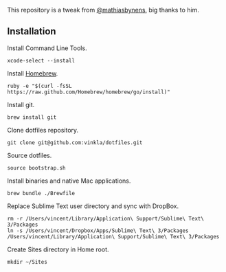 This repository is a tweak from [@mathiasbynens](https://github.com/mathiasbynens/dotfiles), big thanks to him.


Installation
------------

Install Command Line Tools.
```
xcode-select --install
```

Install [Homebrew](http://brew.sh/).
```
ruby -e "$(curl -fsSL https://raw.github.com/Homebrew/homebrew/go/install)"
```

Install git.
```
brew install git
```

Clone dotfiles repository.
```
git clone git@github.com:vinkla/dotfiles.git
```

Source dotfiles.
```
source bootstrap.sh
```

Install binaries and native Mac applications.
```
brew bundle ./Brewfile
```

Replace Sublime Text user directory and sync with DropBox.
```
rm -r /Users/vincent/Library/Application\ Support/Sublime\ Text\ 3/Packages
ln -s /Users/vincent/Dropbox/Apps/Sublime\ Text\ 3/Packages /Users/vincent/Library/Application\ Support/Sublime\ Text\ 3/Packages
```

Create Sites directory in Home root.
```
mkdir ~/Sites
```


